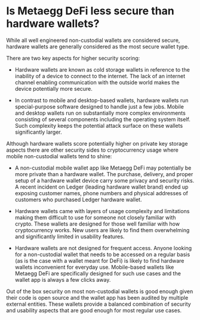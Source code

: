 # Is Metaegg DeFi less secure than hardware wallets?

While all well engineered non-custodial wallets are considered secure, hardware wallets are generally considered as the most secure wallet type.

There are two key aspects for higher security scoring:

- Hardware wallets are known as cold storage wallets in reference to the inability of a device to connect to the internet. The lack of an internet channel enabling communication with the outside world makes the device potentially more secure.

- In contrast to mobile and desktop-based wallets, hardware wallets run special-purpose software designed to handle just a few jobs. Mobile and desktop wallets run on substantially more complex environments consisting of several components including the operating system itself. Such complexity keeps the potential attack surface on these wallets significantly larger.

Although hardware wallets score potentially higher on private key storage aspects there are other security sides to cryptocurrency usage where mobile non-custodial wallets tend to shine:

- A non-custodial mobile wallet app like Metaegg DeFi may potentially be more private than a hardware wallet. The purchase, delivery, and proper setup of a hardware wallet device carry some privacy and security risks. A recent incident on Ledger (leading hardware wallet brand) ended up exposing customer names, phone numbers and physical addresses of customers who purchased Ledger hardware wallet.

- Hardware wallets came with layers of usage complexity and limitations making them difficult to use for someone not closely familiar with crypto. These wallets are designed for those well familiar with how cryptocurrency works. New users are likely to find them overwhelming and significantly limited in usability features.

- Hardware wallets are not designed for frequent access. Anyone looking for a non-custodial wallet that needs to be accessed on a regular basis (as is the case with a wallet meant for DeFi) is likely to find hardware wallets inconvenient for everyday use. Mobile-based wallets like Metaegg DeFi are specifically designed for such use cases and the wallet app is always a few clicks away.

Out of the box security on most non-custodial wallets is good enough given their code is open source and the wallet app has been audited by multiple external entities. These wallets provide a balanced combination of security and usability aspects that are good enough for most regular use cases.



